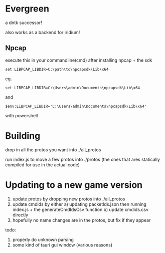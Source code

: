 # Evergreen

a dntk successor!

also works as a backend for iridium!



## Npcap

execute this in your commandline(cmd) after installing npcap + the sdk

``set LIBPCAP_LIBDIR=C:\path\to\npcapsdk\Lib\x64``

eg.

``set LIBPCAP_LIBDIR=C:\Users\admin\Documents\npcapsdk\Lib\x64``

and 

``$env:LIBPCAP_LIBDIR='C:\Users\admin\Documents\npcapsdk\Lib\x64'``

with powershell



# Building
drop in all the protos you want into ./all_protos 

run index.js to move a few protos into ./protos (the ones that ares statically compiled for use in the actual code)



# Updating to a new game version
1. update protos by dropping new protos into ./all_protos
2. update cmdids by either 
    a) updating packetIds.json then running index.js + the generateCmdIdsCsv function
    b) update cmdids.csv directly
3. hopefully no name changes are in the protos, but fix if they appear


todo:

1. properly do unknown parsing
2. some kind of tauri gui window (various reasons)
